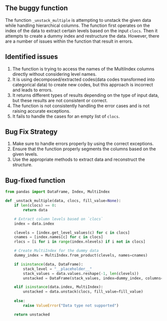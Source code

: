 ## The buggy function
The function `_unstack_multiple` is attempting to unstack the given data while handling hierarchical columns. The function first operates on the index of the data to extract certain levels based on the input `clocs`. Then it attempts to create a dummy index and restructure the data. However, there are a number of issues within the function that result in errors.

## Identified issues
1. The function is trying to access the names of the MultiIndex columns directly without considering level names.
2. It is using decomposed/extracted codes(data codes transformed into categorical data) to create new codes, but this approach is incorrect and leads to errors.
3. It returns different types of results depending on the type of input data, but these results are not consistent or correct.
4. The function is not consistently handling the error cases and is not raising accurate exceptions.
5. It fails to handle the cases for an empty list of `clocs`.

## Bug Fix Strategy
1. Make sure to handle errors properly by using the correct exceptions.
2. Ensure that the function properly segments the columns based on the given levels.
3. Use the appropriate methods to extract data and reconstruct the structure.

## Bug-fixed function
```python
from pandas import DataFrame, Index, MultiIndex

def _unstack_multiple(data, clocs, fill_value=None):
    if len(clocs) == 0:
        return data

    # Extract column levels based on `clocs`
    index = data.index

    clevels = [index.get_level_values(c) for c in clocs]
    cnames = [index.names[c] for c in clocs]
    rlocs = [i for i in range(index.nlevels) if i not in clocs]

    # Create MultiIndex for the dummy data
    dummy_index = MultiIndex.from_product(clevels, names=cnames)

    if isinstance(data, DataFrame):
        stack_level = "__placeholder__"
        stack_values = data.values.reshape(-1, len(clevels))
        unstacked = DataFrame(stack_values, index=dummy_index, columns=rlocs)

    elif isinstance(data.index, MultiIndex):
        unstacked = data.unstack(clocs, fill_value=fill_value)
    
    else:
        raise ValueError("Data type not supported")

    return unstacked
```